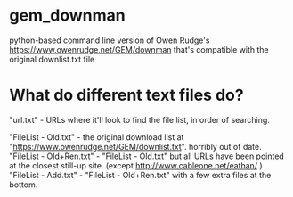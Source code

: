 # gem_downman
python-based command line version of Owen Rudge's https://www.owenrudge.net/GEM/downman that's compatible with the original downlist.txt file

# What do different text files do?
"url.txt" - URLs where it'll look to find the file list, in order of searching.

"FileList - Old.txt" - the original download list at "https://www.owenrudge.net/GEM/downlist.txt". horribly out of date.
"FileList - Old+Ren.txt" - "FileList - Old.txt" but all URLs have been pointed at the closest still-up site. (except http://www.cableone.net/eathan/ )
"FileList - Add.txt" - "FileList - Old+Ren.txt" with a few extra files at the bottom.
